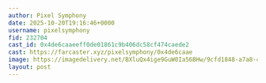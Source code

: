 ```yaml
---
author: Pixel Symphony
date: 2025-10-20T19:16:46+0000
username: pixelsymphony
fid: 232704
cast_id: 0x4de6caaeeff0de01861c9b406dc58cf474caede2
cast: https://farcaster.xyz/pixelsymphony/0x4de6caae
image: https://imagedelivery.net/BXluQx4ige9GuW0Ia56BHw/9cfd1848-a7a8-46ab-a915-e064d35a1200/original
layout: post
---
```

  

<img src='https://imagedelivery.net/BXluQx4ige9GuW0Ia56BHw/9cfd1848-a7a8-46ab-a915-e064d35a1200/original' alt='' referrerpolicy='no-referrer'/>